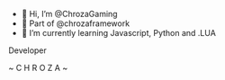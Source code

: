 - 👋 Hi, I’m @ChrozaGaming
- 👀 Part of @chrozaframework
- 🌱 I’m currently learning Javascript, Python and .LUA

Developer

~ C H R O Z A ~ 
